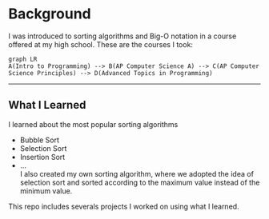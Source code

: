# Background
I was introduced to sorting algorithms and Big-O notation in a course offered at my high school. 
These are the courses I took:  
```mermaid
graph LR
A(Intro to Programming) --> B(AP Computer Science A) --> C(AP Computer Science Principles) --> D(Advanced Topics in Programming)
```
---
## What I Learned
I learned about the most popular sorting algorithms
* Bubble Sort
* Selection Sort
* Insertion Sort
* ... <br>
I also created my own sorting algorithm, where we adopted the idea of selection sort and sorted according to the maximum value instead of the minimum value.

<p> This repo includes severals projects I worked on using what I learned. </p>
